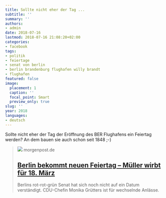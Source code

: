 ```yaml
---
title: Sollte nicht eher der Tag ...
subtitle: ''
summary: ''
authors:
- admin
date: 2018-07-16
lastmod: 2018-07-16 21:08:20+02:00
categories:
- facebook
tags:
- politik
- feiertage
- senat von berlin
- berlin brandenburg flughafen willy brandt
- flughafen
featured: false
image:
  placement: 1
  caption: ''
  focal_point: Smart
  preview_only: true
slug: ''
year: 2018
languages:
- deutsch
---
```


Sollte nicht eher der Tag der Eröffnung des BER Flughafens ein Feiertag werden? An dem bauen sie auch schon seit 1848 ;-)
> [![](https://img.sparknews.funkemedien.de/214731473/214731473_1535304323_v4_3_800.jpeg)](https://www.morgenpost.de/berlin/article214851423/Berlin-bekommt-neuen-Feiertag-Mueller-wirbt-fuer-18-Maerz.html)
> morgenpost.de
> ## [Berlin bekommt neuen Feiertag – Müller wirbt für 18. März](https://www.morgenpost.de/berlin/article214851423/Berlin-bekommt-neuen-Feiertag-Mueller-wirbt-fuer-18-Maerz.html)
>
>Berlins rot-rot-grün Senat hat sich noch nicht auf ein Datum verständigt. CDU-Chefin Monika Grütters ist für wechselnde Anlässe.